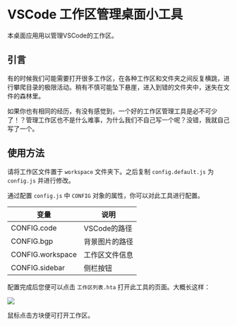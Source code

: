 # VSCode 工作区管理桌面小工具

本桌面应用用以管理VSCode的工作区。

## 引言

有的时候我们可能需要打开很多工作区，在各种工作区和文件夹之间反复横跳，进行攀爬目录的极限活动。稍有不慎可能坠下悬崖，进入到错的文件夹中，迷失在文件的森林里。

如果你也有相同的经历，有没有感觉到，一个好的工作区管理工具是必不可少了！？管理工作区也不是什么难事，为什么我们不自己写一个呢？没错，我就自己写了一个。

## 使用方法

请将工作区文件置于 `workspace` 文件夹下。之后复制 `config.default.js` 为`config.js` 并进行修改。

通过配置 `config.js` 中 `CONFIG` 对象的属性，你可以对此工具进行配置。

|变量|说明|
|-|-|
|CONFIG.code|VSCode的路径|
|CONFIG.bgp|背景图片的路径|
|CONFIG.workspace|工作区文件信息|
|CONFIG.sidebar|侧栏按钮|

配置完成后您便可以点击 `工作区列表.hta` 打开此工具的页面。大概长这样：

![](https://s3.bmp.ovh/imgs/2022/06/12/c41418ec55276d40.png)

鼠标点击方块便可打开工作区。
